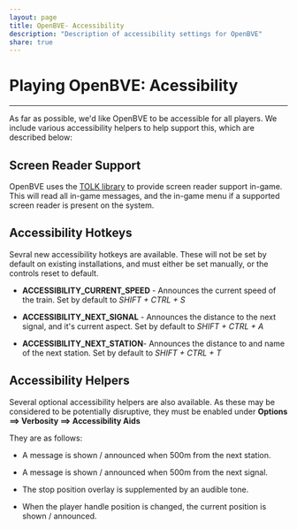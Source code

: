 ```yaml
---
layout: page
title: OpenBVE- Accessibility
description: "Description of accessibility settings for OpenBVE"
share: true
---
```


# Playing OpenBVE: Acessibility

---

As far as possible, we'd like OpenBVE to be accessible for all players. We include various accessibility helpers to help support this, which are described below:

## Screen Reader Support

OpenBVE uses the <a href="https://github.com/dkager/tolk">TOLK library</a> to provide screen reader support in-game.
This will read all in-game messages, and the in-game menu if a supported screen reader is present on the system.

## Accessibility Hotkeys

Sevral new accessibility hotkeys are available. These will not be set by default on existing installations, and must either be set manually, or the controls reset to default.

* **ACCESSIBILITY_CURRENT_SPEED** - Announces the current speed of the train. Set by default to _SHIFT + CTRL + S_

* **ACCESSIBILITY_NEXT_SIGNAL** - Announces the distance to the next signal, and it's current aspect. Set by default to _SHIFT + CTRL + A_

* **ACCESSIBILITY_NEXT_STATION**- Announces the distance to and name of the next station. Set by default to _SHIFT + CTRL + T_

## Accessibility Helpers

Several optional accessibility helpers are also available. As these may be considered to be potentially disruptive, they must be enabled under **Options ==> Verbosity ==> Accessibility Aids**

They are as follows:

* A message is shown / announced when 500m from the next station.

* A message is shown / announced when 500m from the next signal.

* The stop position overlay is supplemented by an audible tone.

* When the player handle position is changed, the current position is shown / announced.


